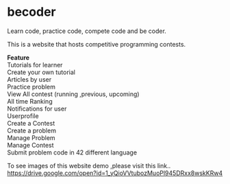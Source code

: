 # becoder
Learn code, practice code, compete code and be coder.<br>

This is a website that hosts competitive programming contests.<br>

<b>Feature</b><br>
	Tutorials for learner<br>
	Create your own tutorial<br>
	Articles by user<br>
	Practice problem<br>
	View All contest (running ,previous, upcoming)<br>
	All time Ranking<br>
	Notifications for user<br>
	Userprofile<br>
	Create a Contest<br>
	Create a problem<br>
	Manage Problem<br>
	Manage Contest<br>
	Submit problem code in 42 different language<br>
	
To see images of this website demo ,please visit this link..
https://drive.google.com/open?id=1_yQioVVtubozMuoPl945DRxx8wskKRw4
